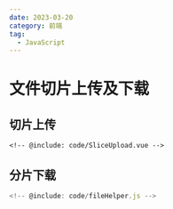 ```yaml
---
date: 2023-03-20
category: 前端
tag:
  - JavaScript
---
```


# 文件切片上传及下载

## 切片上传

```vue
<!-- @include: code/SliceUpload.vue -->
```

## 分片下载

```js
<!-- @include: code/fileHelper.js -->
```
